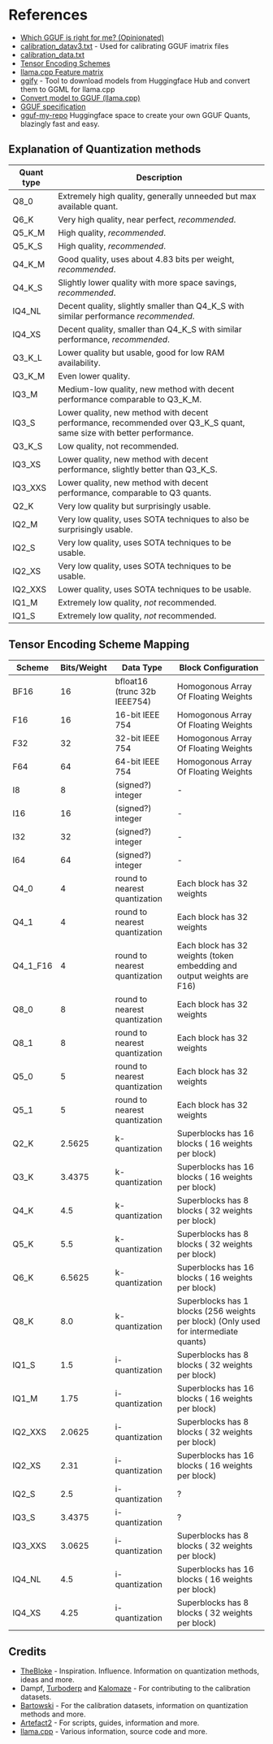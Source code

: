 # References

- [Which GGUF is right for me? (Opinionated)](https://gist.github.com/Artefact2/b5f810600771265fc1e39442288e8ec9)
- [calibration_datav3.txt](https://gist.github.com/bartowski1182/eb213dccb3571f863da82e99418f81e8) - Used for calibrating GGUF imatrix files
- [calibration_data.txt](https://gist.github.com/bartowski1182/b6ac44691e994344625687afe3263b3a)
- [Tensor Encoding Schemes](https://github.com/ggerganov/llama.cpp/wiki/Tensor-Encoding-Schemes)
- [llama.cpp Feature matrix](https://github.com/ggerganov/llama.cpp/wiki/Feature-matrix)
- [ggify](https://github.com/akx/ggify) -  Tool to download models from Huggingface Hub and convert them to GGML for llama.cpp
- [Convert model to GGUF (llama.cpp)](https://github.com/ggerganov/llama.cpp/blob/master/docs/HOWTO-add-model.md#1-convert-the-model-to-gguf)
- [GGUF specification](https://github.com/ggerganov/ggml/blob/master/docs/gguf.md)
- [gguf-my-repo](https://huggingface.co/spaces/ggml-org/gguf-my-repo) Huggingface space to create your own GGUF Quants, blazingly fast and easy.

## Explanation of Quantization methods

| Quant type | Description                                                                                                          |
| ---------- | -------------------------------------------------------------------------------------------------------------------- |
| Q8_0       | Extremely high quality, generally unneeded but max available quant.                                                  |
| Q6_K       | Very high quality, near perfect, *recommended*.                                                                      |
| Q5_K_M     | High quality, *recommended*.                                                                                         |
| Q5_K_S     | High quality, *recommended*.                                                                                         |
| Q4_K_M     | Good quality, uses about 4.83 bits per weight, *recommended*.                                                        |
| Q4_K_S     | Slightly lower quality with more space savings, *recommended*.                                                       |
| IQ4_NL     | Decent quality, slightly smaller than Q4_K_S with similar performance *recommended*.                                 |
| IQ4_XS     | Decent quality, smaller than Q4_K_S with similar performance, *recommended*.                                         |
| Q3_K_L     | Lower quality but usable, good for low RAM availability.                                                             |
| Q3_K_M     | Even lower quality.                                                                                                  |
| IQ3_M      | Medium-low quality, new method with decent performance comparable to Q3_K_M.                                         |
| IQ3_S      | Lower quality, new method with decent performance, recommended over Q3_K_S quant, same size with better performance. |
| Q3_K_S     | Low quality, not recommended.                                                                                        |
| IQ3_XS     | Lower quality, new method with decent performance, slightly better than Q3_K_S.                                      |
| IQ3_XXS    | Lower quality, new method with decent performance, comparable to Q3 quants.                                          |
| Q2_K       | Very low quality but surprisingly usable.                                                                            |
| IQ2_M      | Very low quality, uses SOTA techniques to also be surprisingly usable.                                               |
| IQ2_S      | Very low quality, uses SOTA techniques to be usable.                                                                 |
| IQ2_XS     | Very low quality, uses SOTA techniques to be usable.                                                                 |
| IQ2_XXS    | Lower quality, uses SOTA techniques to be usable.                                                                    |
| IQ1_M      | Extremely low quality, *not* recommended.                                                                            |
| IQ1_S      | Extremely low quality, *not* recommended.                                                                            |

## Tensor Encoding Scheme Mapping

| Scheme   | Bits/Weight | Data Type                     | Block Configuration                                                                   |
| -------- | ----------- | ----------------------------- | ------------------------------------------------------------------------------------- |
| BF16     | 16          | bfloat16 (trunc 32b IEEE754)  | Homogonous Array Of Floating Weights                                                  |
| F16      | 16          | 16-bit IEEE 754               | Homogonous Array Of Floating Weights                                                  |
| F32      | 32          | 32-bit IEEE 754               | Homogonous Array Of Floating Weights                                                  |
| F64      | 64          | 64-bit IEEE 754               | Homogonous Array Of Floating Weights                                                  |
| I8       | 8           | (signed?) integer             | -                                                                                     |
| I16      | 16          | (signed?) integer             | -                                                                                     |
| I32      | 32          | (signed?) integer             | -                                                                                     |
| I64      | 64          | (signed?) integer             | -                                                                                     |
| Q4_0     | 4           | round to nearest quantization | Each block has 32 weights                                                             |
| Q4_1     | 4           | round to nearest quantization | Each block has 32 weights                                                             |
| Q4_1_F16 | 4           | round to nearest quantization | Each block has 32 weights (token embedding and output weights are F16)                |
| Q8_0     | 8           | round to nearest quantization | Each block has 32 weights                                                             |
| Q8_1     | 8           | round to nearest quantization | Each block has 32 weights                                                             |
| Q5_0     | 5           | round to nearest quantization | Each block has 32 weights                                                             |
| Q5_1     | 5           | round to nearest quantization | Each block has 32 weights                                                             |
| Q2_K     | 2.5625      | k-quantization                | Superblocks has 16 blocks ( 16 weights per block)                                     |
| Q3_K     | 3.4375      | k-quantization                | Superblocks has 16 blocks ( 16 weights per block)                                     |
| Q4_K     | 4.5         | k-quantization                | Superblocks has  8 blocks ( 32 weights per block)                                     |
| Q5_K     | 5.5         | k-quantization                | Superblocks has  8 blocks ( 32 weights per block)                                     |
| Q6_K     | 6.5625      | k-quantization                | Superblocks has 16 blocks ( 16 weights per block)                                     |
| Q8_K     | 8.0         | k-quantization                | Superblocks has  1 blocks (256 weights per block) (Only used for intermediate quants) |
| IQ1_S    | 1.5         | i-quantization                | Superblocks has  8 blocks ( 32 weights per block)                                     |
| IQ1_M    | 1.75        | i-quantization                | Superblocks has 16 blocks ( 16 weights per block)                                     |
| IQ2_XXS  | 2.0625      | i-quantization                | Superblocks has  8 blocks ( 32 weights per block)                                     |
| IQ2_XS   | 2.31        | i-quantization                | Superblocks has 16 blocks ( 16 weights per block)                                     |
| IQ2_S    | 2.5         | i-quantization                | ?                                                                                     |
| IQ3_S    | 3.4375      | i-quantization                | ?                                                                                     |
| IQ3_XXS  | 3.0625      | i-quantization                | Superblocks has  8 blocks ( 32 weights per block)                                     |
| IQ4_NL   | 4.5         | i-quantization                | Superblocks has 16 blocks ( 16 weights per block)                                     |
| IQ4_XS   | 4.25        | i-quantization                | Superblocks has  8 blocks ( 32 weights per block)                                     |

## Credits

- [TheBloke](https://huggingface.co/TheBloke) - Inspiration. Influence. Information on quantization methods, ideas and more.
- Dampf, [Turboderp](https://github.com/turboderp) and [Kalomaze](https://github.com/kalomaze) - For contributing to the calibration datasets.
- [Bartowski](https://github.com/bartowski1182) - For the calibration datasets, information on quantization methods and more.
- [Artefact2](https://github.com/Artefact2) - For scripts, guides, information and more.
- [llama.cpp](https://github.com/ggerganov/llama.cpp) - Various information, source code and more.

